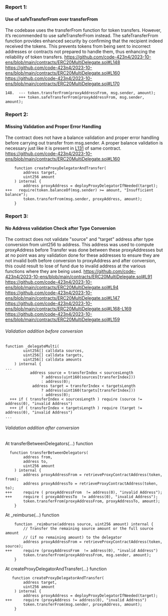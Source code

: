 ### Report 1:
#### Use of safeTransferFrom over transferFrom
The codebase uses the transferFrom function for token transfers. However, it’s recommended to use safeTransferFrom instead. The safeTransferFrom function provides enhanced security by confirming that the recipient indeed received the tokens. This prevents tokens from being sent to incorrect addresses or contracts not prepared to handle them, thus enhancing the reliability of token transfers.
https://github.com/code-423n4/2023-10-ens/blob/main/contracts/ERC20MultiDelegate.sol#L148
https://github.com/code-423n4/2023-10-ens/blob/main/contracts/ERC20MultiDelegate.sol#L160
https://github.com/code-423n4/2023-10-ens/blob/main/contracts/ERC20MultiDelegate.sol#L170
```solidity
148.  --- token.transferFrom(proxyAddressFrom, msg.sender, amount);
      +++ token.safeTransferFrom(proxyAddressFrom, msg.sender, amount);
```
###  Report 2:
#### Missing Validation and Proper Error Handling
The contract does not have a balance validation and proper error handling before carrying out transfer from msg.sender. A proper balance validation is necessary just like it is present in [L131](https://github.com/code-423n4/2023-10-ens/blob/main/contracts/ERC20MultiDelegate.sol#L131) of same contract.
https://github.com/code-423n4/2023-10-ens/blob/main/contracts/ERC20MultiDelegate.sol#L160
```solidity
    function createProxyDelegatorAndTransfer(
        address target,
        uint256 amount
    ) internal {
        address proxyAddress = deployProxyDelegatorIfNeeded(target);
+++   require(token.balanceOf(msg.sender) >= amount, "Insufficient balance");
        token.transferFrom(msg.sender, proxyAddress, amount);
    }
```
###  Report 3:
#### No Address validation Check after Type Conversion
The contract does not validate "source" and "target" address after type conversion from uint256 to address. This address was used to compute proxyAddress before Transfer was done between these proxyAddresses but at no point was any validation done for these addresses to ensure they are not invalid both before conversion to proxyAddress and after conversion, this could result to lose of fund due to invalid address at the various functions where they are being used.
https://github.com/code-423n4/2023-10-ens/blob/main/contracts/ERC20MultiDelegate.sol#L91
https://github.com/code-423n4/2023-10-ens/blob/main/contracts/ERC20MultiDelegate.sol#L94
https://github.com/code-423n4/2023-10-ens/blob/main/contracts/ERC20MultiDelegate.sol#L147
https://github.com/code-423n4/2023-10-ens/blob/main/contracts/ERC20MultiDelegate.sol#L168-L169
https://github.com/code-423n4/2023-10-ens/blob/main/contracts/ERC20MultiDelegate.sol#L159
###### Validation addition before conversion
```solidity
function _delegateMulti(
        uint256[] calldata sources,
        uint256[] calldata targets,
        uint256[] calldata amounts
    ) internal {
...
           address source = transferIndex < sourcesLength
                ? address(uint160(sources[transferIndex]))
                : address(0);
            address target = transferIndex < targetsLength
                ? address(uint160(targets[transferIndex]))
                : address(0);
  +++ if ( transferIndex < sourcesLength ) require (source != address(0), "invalid Address")
  +++ if ( transferIndex < targetsLength ) require (target != address(0), "invalid Address")
...
```
###### Validation addition after conversion
At transferBetweenDelegators(...) function
```solidity
  function transferBetweenDelegators(
        address from,
        address to,
        uint256 amount
    ) internal {
        address proxyAddressFrom = retrieveProxyContractAddress(token, from);
        address proxyAddressTo = retrieveProxyContractAddress(token, to);
+++     require ( proxyAddressFrom  != address(0), "invalid Address");
+++     require ( proxyAddressTo  != address(0), "invalid Address");
        token.transferFrom(proxyAddressFrom, proxyAddressTo, amount);
    }
```
At _reimburse(...) function
```solidity
    function _reimburse(address source, uint256 amount) internal {
        // Transfer the remaining source amount or the full source amount
        // (if no remaining amount) to the delegator
        address proxyAddressFrom = retrieveProxyContractAddress(token, source);
+++     require (proxyAddressFrom  != address(0), "invalid Address")
        token.transferFrom(proxyAddressFrom, msg.sender, amount);
    }
```
At createProxyDelegatorAndTransfer(...) function
```solidity
   function createProxyDelegatorAndTransfer(
        address target,
        uint256 amount
    ) internal {
        address proxyAddress = deployProxyDelegatorIfNeeded(target);
+++     require (proxyAddress != address(0), "invalid Address")
        token.transferFrom(msg.sender, proxyAddress, amount);
    }
```